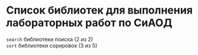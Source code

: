 # Список библиотек для выполнения лабораторных работ по CиАОД
`search` библиотеки поиска (2 из 2)  
`sort` библиотеки сорировок (3 из 5)

